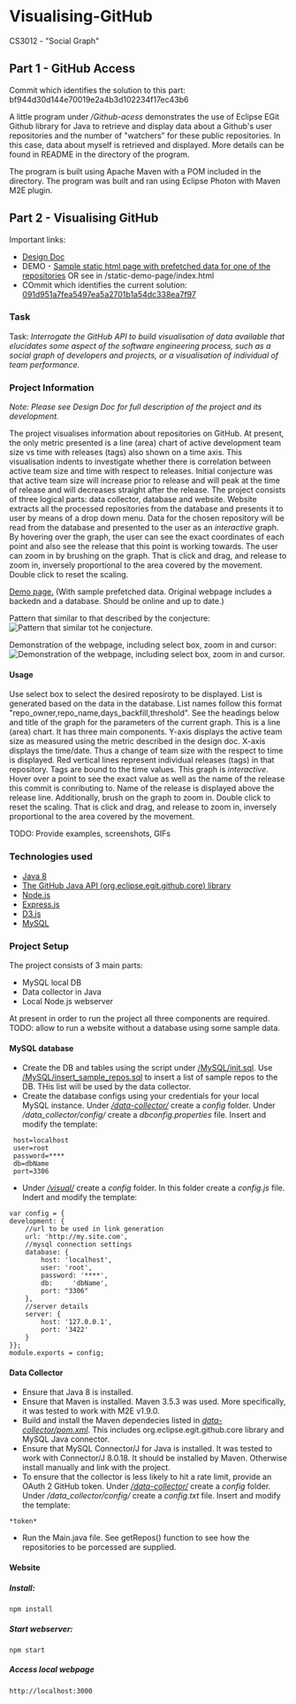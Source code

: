 # Visualising-GitHub
CS3012 - "Social Graph"
## Part 1 - GitHub Access

Commit which identifies the solution to this part: bf944d30d144e70019e2a4b3d102234f17ec43b6

A little program under _/Github-acess_ demonstrates the use of Eclipse EGit Github library for Java to retrieve and display data about a Github's user repositories and the number of "watchers" for these public repositories. In this case, data about myself is retrieved and displayed. More details can be found in README in the directory of the program.

The program is built using Apache Maven with a POM included in the directory. The program was built and ran using Eclipse Photon with Maven M2E plugin.

## Part 2 - Visualising GitHub

Important links:

* [Design Doc](/DesignDoc.md)
* DEMO - [Sample static html page with prefetched data for one of the repositories](https://yungene.github.io/) OR see in /static-demo-page/index.html
* COmmit which identifies the current solution: [091d951a7fea5497ea5a2701b1a54dc338ea7f97](https://github.com/yungene/Visualising-GitHub/commit/091d951a7fea5497ea5a2701b1a54dc338ea7f97)


### Task

Task: _Interrogate the GitHub API to build visualisation of data available that elucidates some aspect of the software engineering process, such as a social graph of developers and projects, or a visualisation of individual of team performance._

### Project Information 
_Note: Please see Design Doc for full description of the project and its development._

The project visualises information about repositories on GitHub. At present, the only metric presented is a line (area) chart of active development team size vs time with releases (tags) also shown on a time axis. This visualisation indents to investigate whether there is correlation between active team size and time with respect to releases. Initial conjecture was that active team size will increase prior to release and will peak at the time of release and will decreases straight after the release. The project consists of three logical parts: data collector, database and website. Website extracts all the processed repositories from the database and presents it to user by means of a drop down menu. Data for the chosen repository will be read from the database and presented to the user as an *interactive* graph. By hovering over the graph, the user can see the exact coordinates of each point and also see the release that this point is working towards. The user can zoom in by brushing on the graph. That is click and drag, and release to zoom in, inversely proportional to the area covered by the movement. Double click to reset the scaling.

[Demo page.](https://yungene.github.io/) (With sample prefetched data. Original webpage includes a backedn and a database. Should be online and up to date.)

Pattern that similar to that described by the conjecture:
![Pattern that similar tot he conjecture.](/images/conjecture-pattern.png "Pattern that similar tot he conjecture.")

Demonstration of the webpage, including select box, zoom in and cursor:
![Demonstration of the webpage, including select box, zoom in and cursor.](/images/demo_select_box_cursor_zoom_in.gif "Demonstration of the webpage, including select box, zoom in and cursor.")

#### Usage
Use select box to select the desired reposiroty to be displayed. List is generated based on the data in the database. List names follow this format "repo_owner,repo_name,days_backfill,threshold". See the headings below and title of the graph for the parameters of the current graph. 
This is a line (area) chart. It has three main components. Y-axis displays the active team size as measured using the metric described in the design doc. X-axis displays the time/date. Thus a change of team size with the respect to time is displayed. Red vertical lines represent individual releases (tags) in that repository. Tags are bound to the time values.
This graph is *interactive*. Hover over a point to see the exact value as well as the name of the release this commit is conributing to. Name of the release is displayed above the release line. Additionally, brush on the graph to zoom in. Double click to reset the scaling. That is click and drag, and release to zoom in, inversely proportional to the area covered by the movement.

TODO: Provide examples, screenshots, GIFs

### Technologies used

- [Java 8](https://www.oracle.com/technetwork/java/javase/downloads/index.html)
- [The GitHub Java API (org.eclipse.egit.github.core) library](https://github.com/eclipse/egit-github/tree/master/org.eclipse.egit.github.core)
- [Node.js](https://nodejs.org/en/)
- [Express.js](https://expressjs.com/)
- [D3.js](https://d3js.org/)
- [MySQL](https://www.mysql.com/)

### Project Setup
The project consists of 3 main parts:

- MySQL local DB
- Data collector in Java
- Local Node.js webserver

At present in order to run the project all three components are required. 
TODO: allow to run a website without a database using some sample data.

#### MySQL database

- Create the DB and tables using the script under [/MySQL/init.sql](/MySQL/init.sql). Use [/MySQL/insert_sample_repos.sql](/MySQL/insert_sample_repos.sql) to insert a list of sample repos to the DB. THis list will be used by the data collector.
- Create the database configs using your credentials for your local MySQL instance. Under [_/data-collector/_](/data-collector) create a _config_ folder. Under _/data\_collector/config/_ create a _dbconfig.properties_ file. Insert and modify the template: 
```
 host=localhost
 user=root
 password=****
 db=dbName
 port=3306
```
- Under [_/visual/_](/visual) create a _config_ folder. In this folder create a _config.js_ file. Indert and modify the template:
```
var config = {
development: {
    //url to be used in link generation
    url: 'http://my.site.com',
    //mysql connection settings
    database: {
        host: 'localhost',
        user: 'root',
        password: '****',
        db:     'dbName',
        port: "3306"
    },
    //server details
    server: {
        host: '127.0.0.1',
        port: '3422'
    }
}};
module.exports = config;
```

#### Data Collector

- Ensure that Java 8 is installed.
- Ensure that Maven is installed. Maven 3.5.3 was used. More specifically, it was tested to work with M2E v1.9.0.
- Build and install the Maven dependecies listed in [_data-collector/pom.xml_](/data-collector/pom.xml). This includes org.eclipse.egit.github.core library and MySQL Java connector.
- Ensure that MySQL Connector/J for Java is installed. It was tested to work with Connector/J 8.0.18. It should be installed by Maven. Otherwise install manually and link with the project.
- To ensure that the collector is less likely to hit a rate limit, provide an OAuth 2 GitHub token. Under [_/data-collector/_](/data-collector) create a _config_ folder. Under _/data\_collector/config/_ create a _config.txt_ file. Insert and modify the template: 
```
*token*

```
- Run the Main.java file. See getRepos() function to see how the repositories to be porcessed are supplied.

#### Website
##### Install:

```
npm install
```

##### Start webserver:

```
npm start
```

##### Access local webpage

```
http://localhost:3000
```

